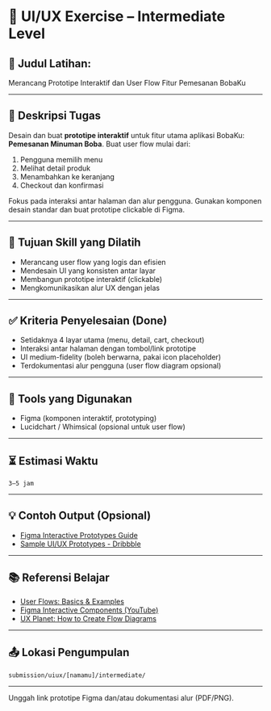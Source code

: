 # 🧩 UI/UX Exercise – Intermediate Level

## 🎯 Judul Latihan:
Merancang Prototipe Interaktif dan User Flow Fitur Pemesanan BobaKu

---

## 📌 Deskripsi Tugas
Desain dan buat **prototipe interaktif** untuk fitur utama aplikasi BobaKu: **Pemesanan Minuman Boba**. Buat user flow mulai dari:

1. Pengguna memilih menu
2. Melihat detail produk
3. Menambahkan ke keranjang
4. Checkout dan konfirmasi

Fokus pada interaksi antar halaman dan alur pengguna. Gunakan komponen desain standar dan buat prototipe clickable di Figma.

---

## 🎯 Tujuan Skill yang Dilatih
- Merancang user flow yang logis dan efisien
- Mendesain UI yang konsisten antar layar
- Membangun prototipe interaktif (clickable)
- Mengkomunikasikan alur UX dengan jelas

---

## ✅ Kriteria Penyelesaian (Done)
- Setidaknya 4 layar utama (menu, detail, cart, checkout)
- Interaksi antar halaman dengan tombol/link prototipe
- UI medium-fidelity (boleh berwarna, pakai icon placeholder)
- Terdokumentasi alur pengguna (user flow diagram opsional)

---

## 🧰 Tools yang Digunakan
- Figma (komponen interaktif, prototyping)
- Lucidchart / Whimsical (opsional untuk user flow)

---

## ⏳ Estimasi Waktu
`3–5 jam`

---

## 💡 Contoh Output (Opsional)
- [Figma Interactive Prototypes Guide](https://help.figma.com/hc/en-us/articles/360040451373)
- [Sample UI/UX Prototypes - Dribbble](https://dribbble.com/tags/prototype)

---

## 📚 Referensi Belajar
- [User Flows: Basics & Examples](https://www.nngroup.com/articles/user-flow/)
- [Figma Interactive Components (YouTube)](https://www.youtube.com/watch?v=Toz8jxUPFt8)
- [UX Planet: How to Create Flow Diagrams](https://uxplanet.org/ux-flow-diagrams-and-tasks-623d8d3f9a4d)

---

## 📤 Lokasi Pengumpulan

    submission/uiux/[namamu]/intermediate/
---
Unggah link prototipe Figma dan/atau dokumentasi alur (PDF/PNG).

